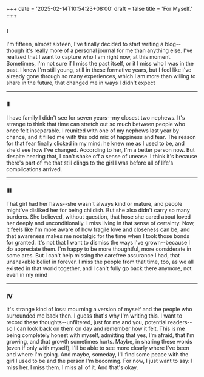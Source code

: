 +++
date = '2025-02-14T10:54:23+08:00'
draft = false
title = 'For Myself.'
+++
### I
I'm fifteen, almost sixteen, I've finally decided to start writing a blog--though it's really more of a personal journal for me than anything else. I've realized that I want to capture who I am right now, at this moment. Sometimes, I'm not sure if I miss the past itself, or it I miss who I was in the past. 
I know I'm still young, still in these formative years, but I feel like I've already gone through so many experiences, which I am more than willing to share in the future, that changed me in ways I didn't expect

--- 

### II
I have family I didn't see for seven years--my closest two nephews. It's strange to think that time can stretch out so much between people who once felt inseparable. I reunited with one of my nephews last year by chance, and it filled me with this odd mix of happiness and fear. 
The reason for that fear finally clicked in my mind: he knew me as I used to be, and she'd see how I've changed. According to her, I'm a better person now. But despite hearing that, I can't shake off a sense of unease. I think it's because there's part of me that still clings to the girl I was before all of life's complications arrived.

--- 

### III
That girl had her flaws--she wasn't always kind or mature, and people might've disliked her for being childish. But she also didn't carry so many burdens. She believed, without question, that hose she cared about loved her deeply and unconditionally.
I miss living in that sense of certainty. Now, it feels like I'm more aware of how fragile love and closeness can be, and that awareness makes me nostalgic for the time when I took those bonds for granted.
It's not that I want to dismiss the ways I've grown--because I do appreciate them. I'm happy to be more thoughtful, more considerate in some ares. But I can't help missing the carefree assurance I had, that unshakable belief in forever. I miss the people from that time, too, as we all existed in that world together, and I can't fully go back there anymore, not even in my mind

---   

### IV
It's strange kind of loss: mourning a version of myself and the people who surrounded me back then.
I guess that's why I'm writing this. I want to record these thoughts--unfiltered, just for me and you, potential readers--so I can look back on them on day and remember how it felt. This is me being completely honest with myself, admitting that yes, I'm afraid, that I'm growing, and that growth sometimes hurts. 
Maybe, in sharing these words (even if only with myself), I'll be able to see more clearly where I've been and where I'm going. And maybe, someday, I'll find some peace with the girl I used to be and the person I'm becoming. 
For now, I just want to say: I miss her. I miss them. I miss all of it. And that's okay. 
